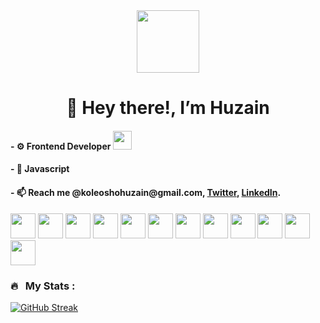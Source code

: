 <div id="header" align="center">
  <img src="https://media.giphy.com/media/M9gbBd9nbDrOTu1Mqx/giphy.gif" width="100"/>
</div>
<h1 align="center">👋 Hey there!, I’m Huzain</h1> 
<h4>- ⚙ Frontend Developer <img src="https://media.giphy.com/media/WUlplcMpOCEmTGBtBW/giphy.gif" width="30"> </h4>
<h4>- 💪 Javascript</h4> 
<h4>- 📫 Reach me @koleoshohuzain@gmail.com, <a href="https://twitter.com/_Uzayn">Twitter</a>, <a href="https://www.linkedin.com/in/uzayn/">LinkedIn</a>.</h4>
<div>
  <img width=40 src="https://cdn.jsdelivr.net/gh/devicons/devicon/icons/react/react-original.svg" />
  <img width=40 src="https://cdn.jsdelivr.net/gh/devicons/devicon/icons/nextjs/nextjs-original-wordmark.svg" />
  <img width=40 src="https://cdn.jsdelivr.net/gh/devicons/devicon/icons/javascript/javascript-original.svg" />
  <img width=40 src="https://cdn.jsdelivr.net/gh/devicons/devicon/icons/typescript/typescript-original.svg" />
  <img width=40 src="https://cdn.jsdelivr.net/gh/devicons/devicon/icons/jquery/jquery-plain-wordmark.svg" />
  <img width=40 src="https://cdn.jsdelivr.net/gh/devicons/devicon/icons/nodejs/nodejs-original.svg" />
  <img width=40 src="https://cdn.jsdelivr.net/gh/devicons/devicon/icons/express/express-original.svg" />
  <img width=40 src="https://cdn.jsdelivr.net/gh/devicons/devicon/icons/tailwindcss/tailwindcss-plain.svg" />
  <img width=40 src="https://cdn.jsdelivr.net/gh/devicons/devicon/icons/css3/css3-original-wordmark.svg" />
  <img width=40 src="https://cdn.jsdelivr.net/gh/devicons/devicon/icons/bootstrap/bootstrap-original-wordmark.svg" />
  <img width=40 src="https://cdn.jsdelivr.net/gh/devicons/devicon/icons/sass/sass-original.svg" />
  <img width=40 src="https://cdn.jsdelivr.net/gh/devicons/devicon/icons/html5/html5-original-wordmark.svg" />
</div>



### 🔥 &nbsp; My Stats :
[![GitHub Streak](http://github-readme-streak-stats.herokuapp.com?user=Uzayn&theme=dark&background=000000)](https://git.io/streak-stats)

                                                                                                                                        
<!---[![Top Langs](https://github-readme-stats.vercel.app/api/top-langs/?username=Uzayn&layout=compact&theme=vision-friendly-dark)](https://github.com/anuraghazra/github-readme-stats)--->

<!---
Uzayn/Uzayn is a ✨ special ✨ repository because its `README.md` (this file) appears on your GitHub profile.
You can click the Preview link to take a look at your changes.
--->
